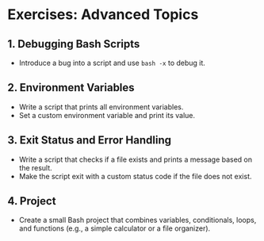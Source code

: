 # Exercises: Advanced Topics

## 1. Debugging Bash Scripts

- Introduce a bug into a script and use `bash -x` to debug it.

## 2. Environment Variables

- Write a script that prints all environment variables.
- Set a custom environment variable and print its value.

## 3. Exit Status and Error Handling

- Write a script that checks if a file exists and prints a message based on the result.
- Make the script exit with a custom status code if the file does not exist.

## 4. Project

- Create a small Bash project that combines variables, conditionals, loops, and functions (e.g., a simple calculator or a file organizer).
